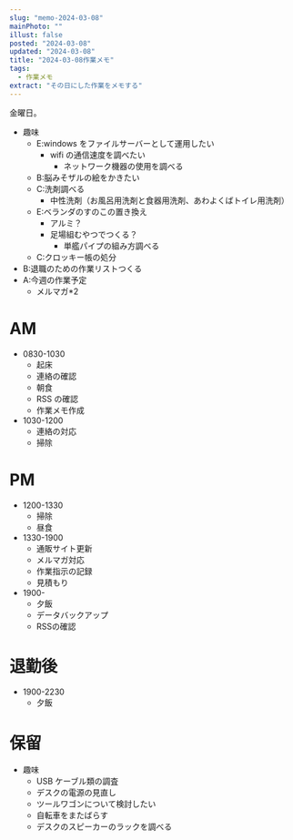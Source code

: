 ```yaml
---
slug: "memo-2024-03-08"
mainPhoto: ""
illust: false
posted: "2024-03-08"
updated: "2024-03-08"
title: "2024-03-08作業メモ"
tags:
  - 作業メモ
extract: "その日にした作業をメモする"
---
```


金曜日。  

- 趣味
  - E:windows をファイルサーバーとして運用したい
    - wifi の通信速度を調べたい
      - ネットワーク機器の使用を調べる
  - B:脳みそザルの絵をかきたい
  - C:洗剤調べる
    - 中性洗剤（お風呂用洗剤と食器用洗剤、あわよくばトイレ用洗剤）
  - E:ベランダのすのこの置き換え
    - アルミ？
    - 足場組むやつでつくる？
      - 単艦パイプの組み方調べる
  - C:クロッキー帳の処分
- B:退職のための作業リストつくる
- A:今週の作業予定
  - メルマガ\*2

# AM

- 0830-1030
  - 起床
  - 連絡の確認
  - 朝食
  - RSS の確認
  - 作業メモ作成
- 1030-1200
  - 連絡の対応
  - 掃除

# PM

- 1200-1330
  - 掃除
  - 昼食
- 1330-1900
  - 通販サイト更新
  - メルマガ対応
  - 作業指示の記録
  - 見積もり
- 1900-
  - 夕飯
  - データバックアップ
  - RSSの確認

# 退勤後

- 1900-2230
  - 夕飯

# 保留

- 趣味
  - USB ケーブル類の調査
  - デスクの電源の見直し
  - ツールワゴンについて検討したい
  - 自転車をまたばらす
  - デスクのスピーカーのラックを調べる
